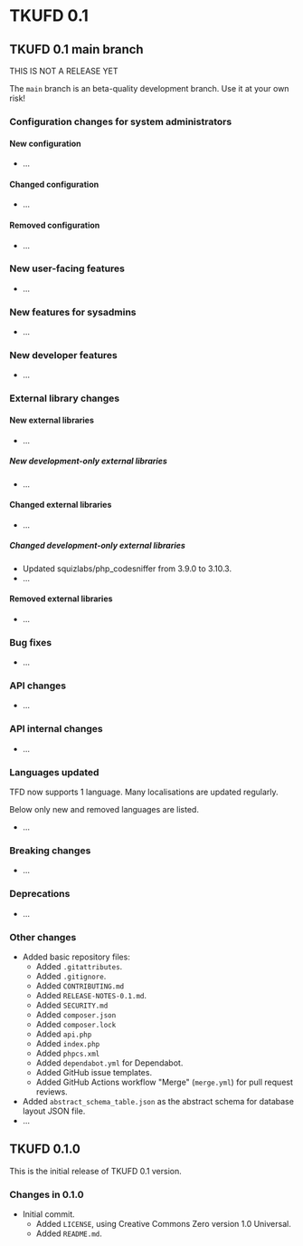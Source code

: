 # TKUFD 0.1

## TKUFD 0.1 main branch

THIS IS NOT A RELEASE YET

The `main` branch is an beta-quality development branch. Use it at your own
risk!

### Configuration changes for system administrators

#### New configuration

* …

#### Changed configuration

* …

#### Removed configuration

* …

### New user-facing features

* …

### New features for sysadmins

* …

### New developer features

* …

### External library changes

#### New external libraries

* …

##### New development-only external libraries

* …

#### Changed external libraries

* …

##### Changed development-only external libraries

* Updated squizlabs/php_codesniffer from 3.9.0 to 3.10.3.
* …

#### Removed external libraries

* …

### Bug fixes

* …

### API changes

* …

### API internal changes

* …

### Languages updated

TFD now supports 1 language. Many localisations are updated regularly.

Below only new and removed languages are listed.

* …

### Breaking changes

* …

### Deprecations

* …

### Other changes

* Added basic repository files:
  * Added `.gitattributes`.
  * Added `.gitignore`.
  * Added `CONTRIBUTING.md`
  * Added `RELEASE-NOTES-0.1.md`.
  * Added `SECURITY.md`
  * Added `composer.json`
  * Added `composer.lock`
  * Added `api.php`
  * Added `index.php`
  * Added `phpcs.xml`
  * Added `dependabot.yml` for Dependabot.
  * Added GitHub issue templates.
  * Added GitHub Actions workflow "Merge" (`merge.yml`) for pull request
    reviews.
* Added `abstract_schema_table.json` as the abstract schema for database layout
  JSON file.
* …

## TKUFD 0.1.0

This is the initial release of TKUFD 0.1 version.

### Changes in 0.1.0

* Initial commit.
  * Added `LICENSE`, using Creative Commons Zero version 1.0 Universal.
  * Added `README.md`.
